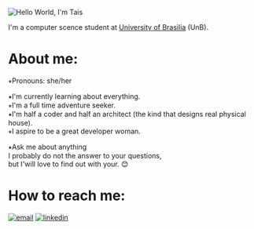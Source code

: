 ![Hello World, I'm Tais](<https://raw.githubusercontent.com/Tais-A/README/master/hello_word.jpg>)

I'm a computer scence student at [University of Brasilia](www.unb.br) (UnB).

# About me:  

⭒Pronouns: she/her

⭑I'm currently learning about everything.  
⭒I'm a full time adventure seeker.  
⭑I'm half a coder and half an architect (the kind that designs real physical house).  
⭒I aspire to be a great developer woman.

⭑Ask me about anything  
   I probably do not the answer to your questions,  
   but I'will love to find out with your. :blush:


# How to reach me:

[![email](<https://img.icons8.com/clouds/100/000000/mailbox-plane.png>)](mailto:dtais@outlook.com.br)
[![linkedin](<https://img.icons8.com/clouds/100/000000/linkedin.png>)](https://www.linkedin.com/in/tais-oliveira-307719103/)
